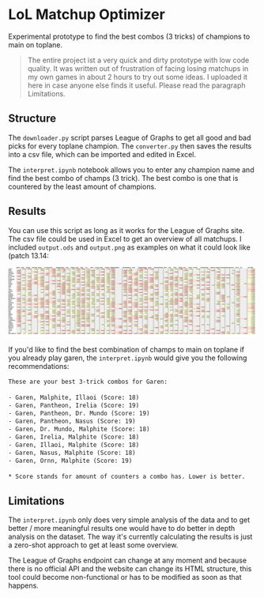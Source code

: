 # LoL Matchup Optimizer

Experimental prototype to find the best combos (3 tricks) of champions to main on toplane.

> The entire project ist a very quick and dirty prototype with low code quality. It was written out of frustration of facing losing matchups in my own games in about 2 hours to try out some ideas. I uploaded it here in case anyone else finds it useful. Please read the paragraph Limitations.

## Structure

The `downloader.py` script parses League of Graphs to get all good and bad picks for every toplane champion. The `converter.py` then saves the results into a csv file, which can be imported and edited in Excel.

The `interpret.ipynb` notebook allows you to enter any champion name and find the best combo of champs (3 trick). The best combo is one that is countered by the least amount of champions.

## Results

You can use this script as long as it works for the League of Graphs site. The csv file could be used in Excel to get an overview of all matchups. I included `output.ods` and `output.png` as examples on what it could look like (patch 13.14:

![spreadsheet of all matchups](output.png)

If you'd like to find the best combination of champs to main on toplane if you already play garen, the `interpret.ipynb` would give you the following recommendations:

```
These are your best 3-trick combos for Garen:

- Garen, Malphite, Illaoi (Score: 18)
- Garen, Pantheon, Irelia (Score: 19)
- Garen, Pantheon, Dr. Mundo (Score: 19)
- Garen, Pantheon, Nasus (Score: 19)
- Garen, Dr. Mundo, Malphite (Score: 18)
- Garen, Irelia, Malphite (Score: 18)
- Garen, Illaoi, Malphite (Score: 18)
- Garen, Nasus, Malphite (Score: 18)
- Garen, Ornn, Malphite (Score: 19)

* Score stands for amount of counters a combo has. Lower is better.
```

## Limitations

The `interpret.ipynb` only does very simple analysis of the data and to get better / more meaningful results one would have to do better in depth analysis on the dataset. The way it's currently calculating the results is just a zero-shot approach to get at least some overview.

The League of Graphs endpoint can change at any moment and because there is no official API and the website can change its HTML structure, this tool could become non-functional or has to be modified as soon as that happens.
